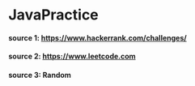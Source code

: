 # JavaPractice

#### source 1: https://www.hackerrank.com/challenges/
#### source 2: https://www.leetcode.com
#### source 3: Random
